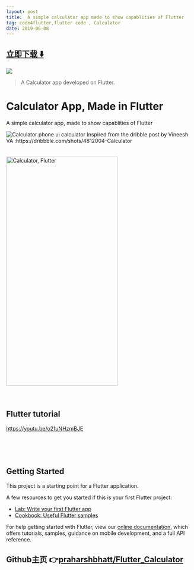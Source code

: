 ```yaml
---
layout: post
title:  A simple calculator app made to show capablities of Flutter
tag: code4flutter,flutter code , Calculator
date: 2019-06-08
---
```


 


## [立即下载 ️⬇️ ](https://codeload.github.com/praharshbhatt/Flutter_Calculator/zip/master) 


 
![](https://flutterawesome.com/content/images/2019/04/Calculator.jpg)
 
>
> A Calculator app developed on Flutter.
>

 
# Calculator App, Made in Flutter

A simple calculator app, made to show capablities of Flutter

<img alt="Calculator phone ui calculator" src="https://cdn.dribbble.com/users/2011899/screenshots/4812004/calculator.jpg"/>
Inspired from the dribble post by Vineesh VA :https://dribbble.com/shots/4812004-Calculator

<br>
<br>
<br>
<img alt="Calculator, Flutter" src="https://i.imgur.com/vJmYBAW.gif" width="300px" height="616px"/>

<br>
<br>
<br>

## Flutter tutorial

https://youtu.be/o2fuNHzmBJE

<br>
<br>
<br>

## Getting Started

This project is a starting point for a Flutter application.

A few resources to get you started if this is your first Flutter project:

- [Lab: Write your first Flutter app](https://flutter.io/docs/get-started/codelab)
- [Cookbook: Useful Flutter samples](https://flutter.io/docs/cookbook)

For help getting started with Flutter, view our 
[online documentation](https://flutter.io/docs), which offers tutorials, 
samples, guidance on mobile development, and a full API reference.

## Github主页 👉[praharshbhatt/Flutter_Calculator](http://github.com/praharshbhatt/Flutter_Calculator)